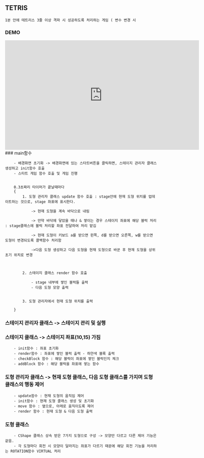## TETRIS

	1분 안에 테트리스 3줄 이상 격파 시 성공하도록 처리하는 게임 ( 변수 변경 시 
### DEMO

<iframe width="640" height="360" src="https://youtu.be/rkTuG1u6weA" frameborder="0" gesture="media" allowfullscreen=""></iframe>
### main함수

		- 배경화면 초기화 -> 배경화면에 있는 스타트버튼을 클릭하면, 스테이지 관리자 클래스 생성하고 init함수 호출
		- 스타트 게임 함수 호출 및 게임 진행


		0.3초짜리 타이머가 끝날때마다
		{
			1. 도형 관리자 클래스 update 함수 호출 : stage안에 현재 도형 위치를 업데이트하는 것으로, stage 좌표에 표시한다.

				-> 현재 도형을 계속 바닥으로 내림

				-> 만약 바닥에 닿았을 때나 & 쌓이는 경우 스테이지 좌표에 해당 블럭 처리 : stage클래스에 블럭 처리할 좌표 전달하여 처리 맡김

				-> 현재 도형이 키보드 a를 받으면 왼쪽, d를 받으면 오른쪽, w를 받으면 도형이 변경되도록 콜백함수 처리함

				->다음 도형 생성하고 다음 도형을 현재 도형으로 바꾼 후 현재 도형을 상위 초기 위치로 변경



			2. 스테이지 클래스 render 함수 호출

				- stage 내부에 쌓인 블럭들 출력 
				- 다음 도형 모양 출력
        

			3. 도형 관리자에서 현재 도형 위치를 출력

		}

### 스테이지 관리자 클래스 -> 스테이지 관리 및 실행
	
### 스테이지 클래스 -> 스테이지 좌표(10,15) 가짐

		- init함수 : 좌표 초기화
		- render함수 : 좌표에 쌓인 블럭 출력 - 하얀색 블록 출력
		- checkBlock 함수 : 해당 블럭이 좌표에 쌓인 블럭인지 체크
		- addBlock 함수 : 해당 블럭을 좌표에 쌓는 함수

### 도형 관리자 클래스  -> 현재 도형 클래스, 다음 도형 클래스를 가지며 도형 클래스의 행동 제어
		- update함수 : 현재 도형의 움직임 제어
		- init함수 : 현재 도형 클래스 생성 및 초기화
		- move 함수 : 옆으로, 아래로 움직이도록 제어
		- render 함수 : 현재 도형 & 다음 도형 출력

### 도형 클래스
		- CShape 클래스 상속 받은 7가지 도형으로 구성 -> 모양만 다르고 다른 제어 기능은 같음.
		- 각 도형마다 회전 시 모양이 달라지는 좌표가 다르기 때문에 해당 회전 기능을 처리하는 ROTATION함수 VIRTUAL 처리


